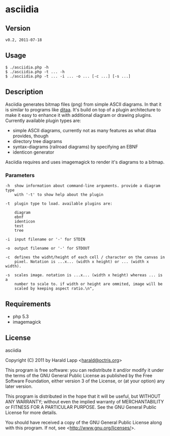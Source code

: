asciidia
========

Version
-------
    
    v0.2, 2011-07-18

Usage
-----

    $ ./asciidia.php -h
    $ ./asciidia.php -t ... -h
    $ ./asciidia.php -t ... -i ... -o ... [-c ...] [-s ...]

Description
-----------

Asciidia generates bitmap files (png) from simple ASCII diagrams. In that it is similar
to programs like [ditaa](http://ditaa.sourceforge.net/). It's build on top of a plugin
architecture to make it easy to enhance it with additional diagram or drawing plugins. 
Currently available plugin types are:

- simple ASCII diagrams, currently not as many features as what ditaa provides, though
- directory tree diagrams
- syntax-diagrams (railroad diagrams) by specifying an EBNF
- identicon generator

Asciidia requires and uses imagemagick to render it's diagrams to a bitmap.

### Parameters

    -h  show information about command-line arguments. provide a diagram type
        with '-t' to show help about the plugin

    -t  plugin type to load. available plugins are:

        diagram
        ebnf
        identicon
        test
        tree

    -i  input filename or '-' for STDIN

    -o  output filename or '-' for STDOUT

    -c  defines the widht/height of each cell / character on the canvas in 
        pixel. Notation is ...x... (width x height) or ... (width x width).

    -s  scales image. notation is ...x... (width x height) whereas ... is a 
        number to scale to. if width or height are ommited, image will be 
        scaled by keeping aspect ratio.\n", 

Requirements
------------

*   php 5.3
*   imagemagick

License
-------

asciidia

Copyright (C) 2011 by Harald Lapp <<harald@octris.org>>
 
This program is free software: you can redistribute it and/or modify
it under the terms of the GNU General Public License as published by
the Free Software Foundation, either version 3 of the License, or
(at your option) any later version.
 
This program is distributed in the hope that it will be useful,
but WITHOUT ANY WARRANTY; without even the implied warranty of
MERCHANTABILITY or FITNESS FOR A PARTICULAR PURPOSE.  See the
GNU General Public License for more details.
 
You should have received a copy of the GNU General Public License
along with this program.  If not, see <<http://www.gnu.org/licenses/>>.
